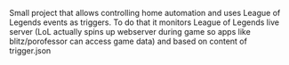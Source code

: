 Small project that allows controlling home automation and uses League of Legends events as triggers. To do that it monitors League of Legends live server (LoL actually spins up webserver during game so apps like blitz/porofessor can access game data) and based on content of trigger.json